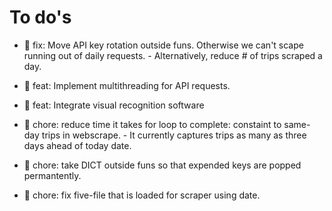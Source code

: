 # To do's

- :wrench: fix: Move API key rotation outside funs. Otherwise we can't scape running out of daily requests.
		- Alternatively, reduce # of trips scraped a day.
- :construction: feat: Implement multithreading for API requests.
- :construction: feat: Integrate visual recognition software

- :apple: chore: reduce time it takes for loop to complete: constaint to same-day trips in webscrape. 
		- It currently captures trips as many as three days ahead of today date.

- :apple: chore: take DICT outside funs so that expended keys are popped permantently.
- :apple: chore: fix five-file that is loaded for scraper using date. 